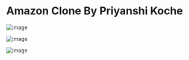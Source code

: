 #                     Amazon Clone By Priyanshi Koche

![image](https://github.com/user-attachments/assets/16a2967c-1a29-496b-867b-1d2af19d60a2)

![image](https://github.com/user-attachments/assets/25e69d78-b734-45d8-abe2-e10db9b67a9a)

![image](https://github.com/user-attachments/assets/f1b913a2-80fd-45a9-b6a5-d11991a2fd64)


